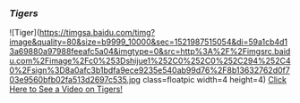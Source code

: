 ### **_Tigers_**
![Tiger](https://timgsa.baidu.com/timg?image&quality=80&size=b9999_10000&sec=1521987515054&di=59a1cb4d13a69880a97988feeafc5a04&imgtype=0&src=http%3A%2F%2Fimgsrc.baidu.com%2Fimage%2Fc0%253Dshijue1%252C0%252C0%252C294%252C40%2Fsign%3D8a0afc3b1bdfa9ece9235e540ab99d76%2F8b13632762d0f703e9560bfb02fa513d2697c535.jpg class=floatpic width=4 height=4)
[Click Here to See a Video on Tigers!](https://www.youtube.com/watch?v=EEtVsx5xVos)

